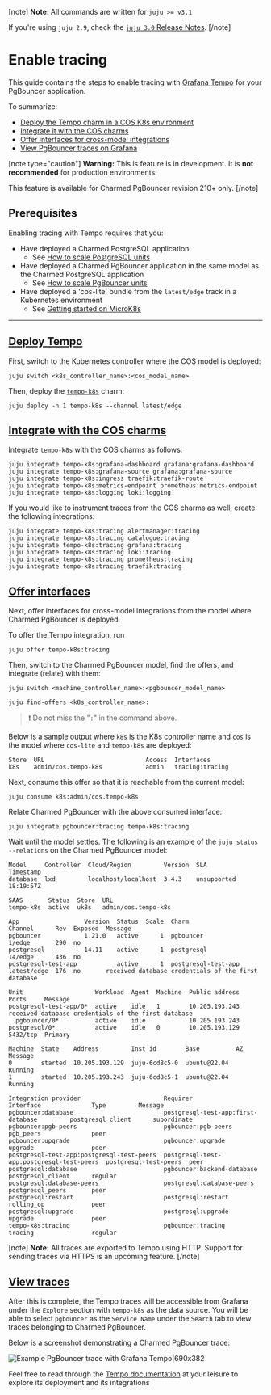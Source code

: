 [note]
**Note**: All commands are written for `juju >= v3.1`

If you're using `juju 2.9`, check the [`juju 3.0` Release Notes](https://juju.is/docs/juju/roadmap#heading--juju-3-0-0---22-oct-2022).
[/note]

# Enable tracing
This guide contains the steps to enable tracing with [Grafana Tempo](https://grafana.com/docs/tempo/latest/) for your PgBouncer application. 

To summarize:
* [Deploy the Tempo charm in a COS K8s environment](#heading--deploy)
* [Integrate it with the COS charms](#heading--integrate)
* [Offer interfaces for cross-model integrations](#heading--offer)
* [View PgBouncer traces on Grafana](#heading--view)


[note type="caution"]
**Warning:** This is feature is in development. It is **not recommended** for production environments. 

This feature is available for Charmed PgBouncer revision 210+ only.
[/note]

## Prerequisites
Enabling tracing with Tempo requires that you:
- Have deployed a Charmed PostgreSQL application
  - See [How to scale PostgreSQL units](https://discourse.charmhub.io/t/charmed-postgresql-how-to-scale-units/9689)
- Have deployed a Charmed PgBouncer application in the same model as the Charmed PostgreSQL application
  - See [How to scale PgBouncer units](https://discourse.charmhub.io/t/pgbouncer-how-to-manage-units/12309)
- Have deployed a 'cos-lite' bundle from the `latest/edge` track in a Kubernetes environment
  - See [Getting started on MicroK8s](https://charmhub.io/topics/canonical-observability-stack/tutorials/install-microk8s)

---
<a href="#heading--deploy"><h2 id="heading--deploy"> Deploy Tempo </h2></a>

First, switch to the Kubernetes controller where the COS model is deployed:

```shell
juju switch <k8s_controller_name>:<cos_model_name>
```
Then, deploy the [`tempo-k8s`](https://charmhub.io/tempo-k8s) charm:
```shell
juju deploy -n 1 tempo-k8s --channel latest/edge
```
<a href="#heading--integrate"><h2 id="heading--integrate"> Integrate with the COS charms </h2></a>

Integrate `tempo-k8s` with the COS charms as follows:

```shell
juju integrate tempo-k8s:grafana-dashboard grafana:grafana-dashboard
juju integrate tempo-k8s:grafana-source grafana:grafana-source
juju integrate tempo-k8s:ingress traefik:traefik-route
juju integrate tempo-k8s:metrics-endpoint prometheus:metrics-endpoint
juju integrate tempo-k8s:logging loki:logging
```
If you would like to instrument traces from the COS charms as well, create the following integrations:
```shell
juju integrate tempo-k8s:tracing alertmanager:tracing
juju integrate tempo-k8s:tracing catalogue:tracing
juju integrate tempo-k8s:tracing grafana:tracing
juju integrate tempo-k8s:tracing loki:tracing
juju integrate tempo-k8s:tracing prometheus:tracing
juju integrate tempo-k8s:tracing traefik:tracing
```

<a href="#heading--offer"><h2 id="heading--offer"> Offer interfaces </h2></a>

Next, offer interfaces for cross-model integrations from the model where Charmed PgBouncer is deployed.

To offer the Tempo integration, run

```shell
juju offer tempo-k8s:tracing
```

Then, switch to the Charmed PgBouncer model, find the offers, and integrate (relate) with them:

```shell
juju switch <machine_controller_name>:<pgbouncer_model_name>

juju find-offers <k8s_controller_name>:  
```
> :exclamation: Do not miss the "`:`" in the command above.

Below is a sample output where `k8s` is the K8s controller name and `cos` is the model where `cos-lite` and `tempo-k8s` are deployed:

```shell
Store  URL                            Access  Interfaces
k8s    admin/cos.tempo-k8s            admin   tracing:tracing
```

Next, consume this offer so that it is reachable from the current model:

```shell
juju consume k8s:admin/cos.tempo-k8s
```

Relate Charmed PgBouncer with the above consumed interface:

```shell
juju integrate pgbouncer:tracing tempo-k8s:tracing
```

Wait until the model settles. The following is an example of the `juju status --relations` on the Charmed PgBouncer model:

```shell
Model     Controller  Cloud/Region         Version  SLA          Timestamp
database  lxd         localhost/localhost  3.4.3    unsupported  18:19:57Z

SAAS       Status  Store  URL
tempo-k8s  active  uk8s   admin/cos.tempo-k8s

App                  Version  Status  Scale  Charm                Channel      Rev  Exposed  Message
pgbouncer            1.21.0   active      1  pgbouncer            1/edge       290  no       
postgresql           14.11    active      1  postgresql           14/edge      436  no       
postgresql-test-app           active      1  postgresql-test-app  latest/edge  176  no       received database credentials of the first database

Unit                    Workload  Agent  Machine  Public address  Ports     Message
postgresql-test-app/0*  active    idle   1        10.205.193.243            received database credentials of the first database
  pgbouncer/0*          active    idle            10.205.193.243            
postgresql/0*           active    idle   0        10.205.193.129  5432/tcp  Primary

Machine  State    Address         Inst id        Base          AZ  Message
0        started  10.205.193.129  juju-6cd8c5-0  ubuntu@22.04      Running
1        started  10.205.193.243  juju-6cd8c5-1  ubuntu@22.04      Running

Integration provider                       Requirer                                   Interface              Type         Message
pgbouncer:database                         postgresql-test-app:first-database         postgresql_client      subordinate  
pgbouncer:pgb-peers                        pgbouncer:pgb-peers                        pgb_peers              peer         
pgbouncer:upgrade                          pgbouncer:upgrade                          upgrade                peer         
postgresql-test-app:postgresql-test-peers  postgresql-test-app:postgresql-test-peers  postgresql-test-peers  peer         
postgresql:database                        pgbouncer:backend-database                 postgresql_client      regular      
postgresql:database-peers                  postgresql:database-peers                  postgresql_peers       peer         
postgresql:restart                         postgresql:restart                         rolling_op             peer         
postgresql:upgrade                         postgresql:upgrade                         upgrade                peer         
tempo-k8s:tracing                          pgbouncer:tracing                          tracing                regular      

```

[note]
**Note:** All traces are exported to Tempo using HTTP. Support for sending traces via HTTPS is an upcoming feature.
[/note]

<a href="#heading--view"><h2 id="heading--view"> View traces </h2></a>

After this is complete, the Tempo traces will be accessible from Grafana under the `Explore` section with `tempo-k8s` as the data source. You will be able to select `pgbouncer` as the `Service Name` under the `Search` tab to view traces belonging to Charmed PgBouncer.

Below is a screenshot demonstrating a Charmed PgBouncer trace:

![Example PgBouncer trace with Grafana Tempo|690x382](upload://axQCXXIAaqqQKioJ2sTEjAsliGB.jpeg)


Feel free to read through the [Tempo documentation](https://discourse.charmhub.io/t/tempo-k8s-docs-index/14005) at your leisure to explore its deployment and its integrations